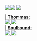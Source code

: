 <img align="center" src="https://github-readme-stats-sigma-five.vercel.app/api?username=vaylor27&show_icons=true&theme=tokyonight" /><img align="center" src="https://github-readme-stats-sigma-five.vercel.app/api/top-langs/?username=vaylor27&layout=compact&show_icons=true&theme=tokyonight" />
<img align="center" src="https://github-readme-stats-sigma-five.vercel.app/api/top-langs/?username=soulbound-devs&layout=compact&show_icons=true&theme=tokyonight" />

| **<a href="https://github.com/vaylor27/Thommas-Mod">Thommas:** <br><img src="https://aschey.tech/tokei/github/vaylor27/Thommas-Mod?category=code" /> <img src="https://img.shields.io/github/stars/vaylor27/Thommas-Mod" /></a>  
| **<a href="https://github.com/vaylor27/soulbound">Soulbound:** <br><img src="https://aschey.tech/tokei/github/vaylor27/soulbound?category=code" /> <img src="https://img.shields.io/github/stars/vaylor27/soulbound" /></a>  
